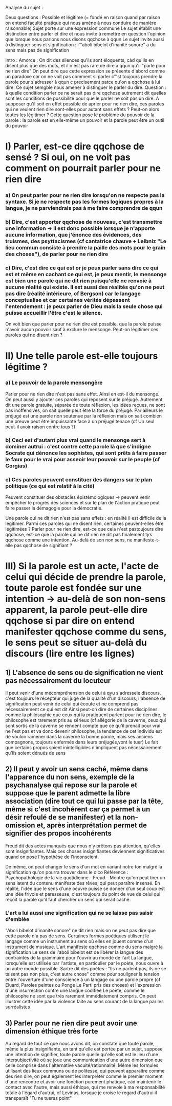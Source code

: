 Analyse du sujet :

Deux questions : Possible et légitime (= fondé en raison quand par raison on entend faculté pratique qui nous amène à nous conduire de manière raisonnable)
Sujet porte sur une expression commune
Le sujet établit une distinction entre parler et dire et nous invite à remettre en question l'opinion que lorsque nous parlons nous disons qqchose à qqun
Le sujet invite aussi à distinguer sens et signification : l'"aboli bibelot d'inanité sonore" a du sens mais pas de signification

Intro :
Amorce : On dit des silences qu'ils sont éloquents, càd qu'ils en disent plus que des mots, et il n'est pas rare de dire à qqun qu'il "parle pour ne rien dire"
On peut dire que cette expression se présente d'abord comme un paradoxe car on ne voit pas comment si parler c"'st toujours prendre la parole pour s'adresser à qqun c precisement patce qu'on a qqchose à lui dire. Ce sujet semgble nous amener à distinguer le parler du dire. Question : à quelle condition parler ce ne serait pas dire qqchose autrement dit quelles sont les conditions de possibilité pour que le parler ne soit pas un dire. A supposer qu'il soit en effet possible de aprler pour ne rien dire, ces paroles qui ne veulent rien dire sont-elles pour autant sans effets ? Peut-on alors toutes les légitimer ?
Cette question pose le problème du pouvoir de la parole : la parole est en elle-même un pouvoir et la parole peut être un outil du pouvoir

# I) Parler, est-ce dire qqchose de sensé ? Si oui, on ne voit pas comment on pourrait parler pour ne rien dire
### a) On peut parler pour ne rien dire lorsqu'on ne respecte pas la syntaxe. Si je ne respecte pas les formes logiques propres à la langue, je ne parviendrais pas à me faire comprendre de qqun
### b) Dire, c'est apporter qqchose de nouveau, c'est transmettre une information -> il est donc possible lorsque je n'apporte aucune information, que j'énonce des évidences, des truismes, des psyttacismes (cf cantatrice chauve + Leibniz "Le lieu commun consiste à prendre la paille des mots pour le grain des choses"), de parler pour ne rien dire
### c) Dire, c'est dire ce qui est or je peux parler sans dire ce qui est et même en cachant ce qui est, je peux mentir, le mensonge est bien une parole qui ne dit rien puisqu'elle ne renvoie à aucune réalité qui existe. Il est aussi des réalités qu'on ne peut pas dire (réalité intérieure, cf Bergson) car le langage conceptualise et car certaines vérités dépassent l'entendement : je peux parler de Dieu mais la seule chose qui puisse accueillir l'être c'est le silence.

On voit bien que parler pour ne rien dire est possible, que la parole puisse n'avoir aucun pouvoir sauf à exclure le mensonge. Peut-on légitimer ces paroles qui ne disent rien ?

# II) Une telle parole est-elle toujours légitime ?

### a) Le pouvoir de la parole mensongère
Parler pour ne rien dire n'est pas sans effet. Ainsi en est-il du mensonge. On peut aussi y ajouter ces paroles qui reposent sur le préjugé. Autrement dit une parole gratuite, séparée de toute réflexion, les idées reçues, ne sont pas inoffensives, on sait quelle peut être la force du préjugé. Par ailleurs le préjugé est une parole non soutenue par la réflexion mais on sait combien une preuve peut être impuissante face à un préjugé tenace (cf Un seul peut-il avoir raison contre tous ?)
### b) Ceci est d'autant plus vrai quand le mensonge sert à dominer autrui : c'est contre cette parole là que s'indigne Socrate qui dénonce les sophistes, qui sont prêts à faire passer le faux pour le vrai pour asseoir leur pouvoir sur le peuple (cf Gorgias)
### c) Ces paroles peuvent constituer des dangers sur le plan politique (ce qui est relatif à la cité)
Peuvent constituer des  obstacles épistémologiques -> peuvent venir empêcher le progrès des sciences et sur le plan de l'action pratique peut faire passer la démagogie pour la démocratie.

Une parole qui ne dit rien n'est pas sans effets : en réalité il est difficile de la légitimer. Parmi ces paroles qui ne disent rien, certaines peuvent-elles être légitimées ? Parler pour ne rien dire, est-ce que cela n'est pastoujours dire qqchose, est-ce que la parole qui ne dit rien ne dit pas finalement tjrs qqchose comme une intention. Au-delà de son non sens, ne manifeste-t-elle pas qqchose de signifiant ?
# III) Si la parole est un acte, l'acte de celui qui décide de prendre la parole, toute parole est fondée sur une intention -> au-delà de son non-sens apparent, la parole peut-elle dire qqchose si par dire on entend manifester qqchose comme du sens, le sens peut se situer au-delà du discours (lire entre les lignes)
## 1) L'absence de sens ou de signification ne vient pas nécessairement du locuteur
Il peut venir d'une mécompréhension de celui à qyu s'adressele discours, c'est toujours le récepteur qui juge de la qualité d'un discours, l'absence de signification peut venir de celui qui écoute et ne comprend pas nécessairement ce qui est dit
Ainsi peut-on dire de certaines disciplines comme la philosophie que ceux qui la pratiquent parlent pour ne rien dire, le philosophe est rarement pris au sérieux (cf allégorie de la caverne, ceux qui sont sortis de la caverne se rendent compte que ce qu'il prenait pour vrai ne l'est pas et va donc devenir philosophe, la tendance de cet individu est de vouloir ramener dans la caverne la bonne parole, mais ses anciens compagnons, toujours enfermés dans leurs préjugés,vont le tuer)
Le fait que certains propos soient inintelligibles n'impliquent pas nécessairement qu'ils soient dénués de sens

## 2) Il peut y avoir un sens caché, même dans l'apparence du non sens, exemple de la psychanalyse qui repose sur la parole et suppose que le parent admette la libre association (dire tout ce qui lui passe par la tête, même si c'est incohérent car ça permet à un désir refoulé de se manifester) et la non-omission et, après interprétation permet de signifier des propos incohérents
Freud dit des actes manqués que nous n'y prêtons pas attention, qu'elles sont insignifiantes. Mais ces choses insignifiantes deviennent significatives quand on pose l'hypothèse de l'inconscient.

De même, on peut changer le  sens d'un mot en variant notre ton malgré la signification qu'on pourra trouver dans le dico
Référence : Psychopathologie de la vie quotidienne - Freud - Montre qu'on peut tirer un sens latent du contenu manifeste des rêves, qui peut  paraître insensé. En réalité, l'idée que le sens d'une oeuvre puisse se donner d'un seul coup est une idée  frivole et paresseuse, c'est toujours du point de vue de celui qui reçoit la parole qu'il faut chercher un sens qui serait caché.

### L'art a lui aussi une signification qui ne se laisse pas saisir d'emblée

"Aboli bibelot d'inanité sonore" ne dit rien mais on ne peut pas dire que cette parole n'a pas de sens. 
Certaines formes poétiques utilisent le langage comme un instrument au sens où elles en jouent comme d'un instrument de musique. L'art manifeste qqchose comme du sens malgré la signification
Le sens de l'aboli bibelot est de libérer la langue des contraintes de la grammaire pour l'ouvrir au monde de l'art
La langue, lorsqu'elle est utilisée par l'artiste, en particulier par le poète, nous ouvre à un autre monde possible. Sartre dit des poètes : "Ils ne parlent pas, ils ne se taisent pas non plus, c'est autre chose" comme pour souligner la tension entre l'ouverture d'une conscience à un langage ou une parole propre (cf Eluard, Paroles peintes ou Ponge Le Parti pris des choses) et l'expression d'une insurrection contre une langue codifiée
Le poète, comme le philosophe ne sont que très rarement immédiatement compris. On peut illustrer cette idée par la violence faite au sens courant de la langue par les surréalistes

## 3) Parler pour ne rien dire peut avoir une dimension éthique très forte
Au regard de tout ce que nous avons dit, on constate que toute parole, même la plus insignifiante, en tant qu'elle est portée par un sujet, suppose une intention de signifier, toute parole quelle qu'elle soit est le lieu d'une intersubjectivité où se joue une communication d'une autre dimension que celle comprise dans l'alternative vacuité/rationnalité. Même les formules utilisant des lieux communs ou de politesse, qui peuvent apparaître comme des rien dire, on peut également les interpréter comme le premier moment d'une rencontre et avoir une fonction purement phatique, càd maintenir le contact avec l'autre, mais aussi éthique, qui me renvoie à ma responsabilité totale à l'égard d'autrui, cf Levinas, lorsque je croise le regard d'autrui il transparaît "Tu ne tueras point"